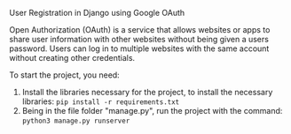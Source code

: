 User Registration in Django using Google OAuth

Open Authorization (OAuth) is a service that allows websites or apps to share user information with other websites 
without being given a users password. Users can log in to multiple websites with the same account without creating other credentials.



To start the project, you need:

1. Install the libraries necessary for the project, to install the necessary libraries: `pip install -r requirements.txt`
2. Being in the file folder "manage.py", run the project with the command:  `python3 manage.py runserver`
